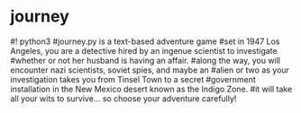 # journey
#! python3
#journey.py is a text-based adventure game
#set in 1947 Los Angeles, you are a detective hired by an ingenue scientist to investigate
#whether or not her husband is having an affair.
#along the way, you will encounter nazi scientists, soviet spies, and maybe an
#alien or two as your investigation takes you from Tinsel Town to a secret
#government installation in the New Mexico desert known as the Indigo Zone.
#it will take all your wits to survive... so choose your adventure carefully!

